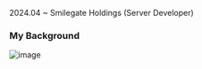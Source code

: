 2024.04 ~ Smilegate Holdings (Server Developer)

### My Background

![image](https://github.com/user-attachments/assets/82fd972e-6bb3-4194-a454-27cd8d4334cb)

